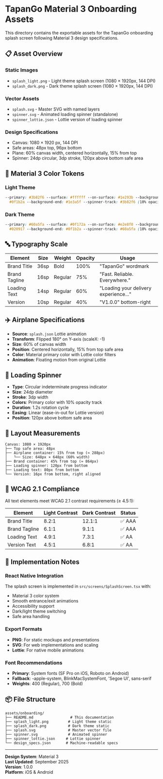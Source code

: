 # TapanGo Material 3 Onboarding Assets

This directory contains the exportable assets for the TapanGo onboarding splash
screen following Material 3 design specifications.

## 📋 Asset Overview

### Static Images

- `splash_light.png` - Light theme splash screen (1080 × 1920px, 144 DPI)
- `splash_dark.png` - Dark theme splash screen (1080 × 1920px, 144 DPI)

### Vector Assets

- `splash.svg` - Master SVG with named layers
- `spinner.svg` - Animated loading spinner (standalone)
- `spinner_lottie.json` - Lottie version of loading spinner

### Design Specifications

- Canvas: 1080 × 1920 px, 144 DPI
- Safe areas: 48px top, 96px bottom
- Plane: 60% canvas width, centered horizontally, 15% from top
- Spinner: 24dp circular, 3dp stroke, 120px above bottom safe area

## 🎨 Material 3 Color Tokens

### Light Theme

```css
--primary: #3b82f6 --surface: #ffffff --on-surface: #1e293b --background-start:
  #0f1b2a --background-end: #1e3a5f --spinner-track: #3b82f6 (10% opacity);
```

### Dark Theme

```css
--primary: #60a5fa --surface: #0f172a --on-surface: #e2e8f0 --background-start:
  #020917 --background-end: #0f1b2a --spinner-track: #60a5fa (10% opacity);
```

## 🔤 Typography Scale

| Element       | Size | Weight  | Opacity | Usage                                 |
| ------------- | ---- | ------- | ------- | ------------------------------------- |
| Brand Title   | 36sp | Bold    | 100%    | "TapanGo" wordmark                    |
| Brand Tagline | 16sp | Regular | 75%     | "Fast. Reliable. Everywhere."         |
| Loading Text  | 14sp | Regular | 60%     | "Loading your delivery experience..." |
| Version       | 10sp | Regular | 40%     | "V1.0.0" bottom-right                 |

## ✈️ Airplane Specifications

- **Source**: `splash.json` Lottie animation
- **Transform**: Flipped 180° on Y-axis (scaleX: -1)
- **Size**: 60% of canvas width
- **Position**: Centered horizontally, 15% from top safe area
- **Color**: Material primary color with Lottie color filters
- **Animation**: Floating motion from original Lottie

## 🔄 Loading Spinner

- **Type**: Circular indeterminate progress indicator
- **Size**: 24dp diameter
- **Stroke**: 3dp width
- **Colors**: Primary color with 10% opacity track
- **Duration**: 1.2s rotation cycle
- **Easing**: Linear (ease-in-out for Lottie version)
- **Position**: 120px above bottom safe area

## 📐 Layout Measurements

```
Canvas: 1080 × 1920px
├── Top safe area: 48px
├── Airplane container: 15% from top (≈ 288px)
│   └── Size: 648px × 648px (60% width)
├── Brand container: 45% from top (≈ 864px)
├── Loading spinner: 120px from bottom
├── Loading text: 80px from bottom
└── Version: 16px from bottom, right aligned
```

## 🎯 WCAG 2.1 Compliance

All text elements meet WCAG 2.1 contrast requirements (≥ 4.5:1):

| Element       | Light Contrast | Dark Contrast | Status |
| ------------- | -------------- | ------------- | ------ |
| Brand Title   | 8.2:1          | 12.1:1        | ✅ AAA |
| Brand Tagline | 6.1:1          | 9.1:1         | ✅ AAA |
| Loading Text  | 4.9:1          | 7.3:1         | ✅ AA  |
| Version Text  | 4.5:1          | 6.8:1         | ✅ AA  |

## 🚀 Implementation Notes

### React Native Integration

The splash screen is implemented in `src/screens/SplashScreen.tsx` with:

- Material 3 color system
- Smooth entrance/exit animations
- Accessibility support
- Dark/light theme switching
- Safe area handling

### Export Formats

- **PNG**: For static mockups and presentations
- **SVG**: For web implementations and scaling
- **Lottie**: For native mobile animations

### Font Recommendations

- **Primary**: System fonts (SF Pro on iOS, Roboto on Android)
- **Fallback**: -apple-system, BlinkMacSystemFont, 'Segoe UI', sans-serif
- **Weights**: 400 (Regular), 700 (Bold)

## 📦 File Structure

```
assets/onboarding/
├── README.md                 # This documentation
├── splash_light.png         # Light theme static
├── splash_dark.png          # Dark theme static
├── splash.svg               # Master vector file
├── spinner.svg              # Animated spinner
├── spinner_lottie.json     # Lottie spinner
└── design_specs.json       # Machine-readable specs
```

---

**Design System**: Material 3  
**Last Updated**: September 2025  
**Version**: 1.0.0  
**Platform**: iOS & Android
